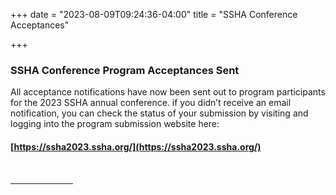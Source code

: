 +++
date = "2023-08-09T09:24:36-04:00"
title = "SSHA Conference Acceptances"

+++

### **SSHA Conference Program Acceptances Sent**

All acceptance notifications have now been sent out to program participants for the 2023 SSHA annual conference. if you didn’t receive an email notification, you can check the status of your submission by visiting and logging into the program submission website here:  

#### [https://ssha2023.ssha.org/](https://ssha2023.ssha.org/)  

<br /><hr width="100">  